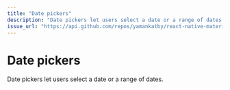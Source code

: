 ```yaml
---
title: "Date pickers"
description: "Date pickers let users select a date or a range of dates."
issue_url: "https://api.github.com/repos/yamankatby/react-native-material/issues/19"
---
```


# Date pickers

Date pickers let users select a date or a range of dates.
